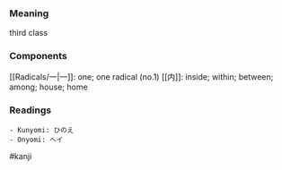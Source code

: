 ### Meaning

third class

### Components

[[Radicals/一|一]]: one; one radical (no.1) [[内]]: inside; within; between; among; house; home

### Readings

```
- Kunyomi: ひのえ
- Onyomi: ヘイ
```

#kanji
